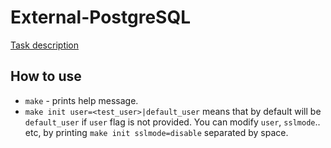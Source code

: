 # External-PostgreSQL
[Task description](https://jira.percona.com/browse/PMM-10913)
## How to use
* `make` - prints help message.
* `make init user=<test_user>|default_user` means that by default will be `default_user` if `user` flag is not provided. You can modify `user`, `sslmode`.. etc, by printing `make init sslmode=disable` separated by space.